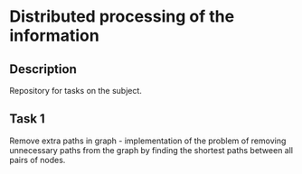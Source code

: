 #  Distributed processing of the information 

## Description

Repository for tasks on the subject.

## Task 1

Remove extra paths in graph - implementation of the problem of removing unnecessary paths from the graph by finding the shortest paths between all pairs of nodes.
